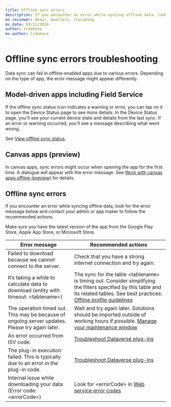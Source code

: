 ```yaml
---
title: Offline sync errors
description: If you encounter an error while syncing offline data, look for the error message below and contact your admin or app maker to follow the recommended actions.
ms.reviewer: mkaur, bwalters, clarading
ms.date: 03/11/2024
author: trdehove
ms.author: trdehove
---
```

# Offline sync errors troubleshooting

Data sync can fail in offline-enabled apps due to various errors. Depending on the type of app, the error message might appear differently.

## Model-driven apps including Field Service

If the offline sync status icon indicates a warning or error, you can tap on it to open the Device Status page to see more details. In the Device Status page, you'll see your current device state and details from the last sync. If an error or warning occurred, you'll see a message describing what went wrong.  

See [View offline sync status](/power-apps/mobile/offline-sync-icon#types-of-offline-syncs).

## Canvas apps (preview)

In canvas apps, sync errors might occur when opening the app for the first time. A dialogue will appear with the error message. See [Work with canvas apps offline (preview)](/power-apps/mobile/canvas-mobile-offline-working) for details.

## Offline sync errors

If you encounter an error while syncing offline data, look for the error message below and contact your admin or app maker to follow the recommended actions.

Make sure you have the latest version of the app from the Google Play Store, Apple App Store, or Microsoft Store.

| Error message | Recommended actions|
|---------|---------|
| Failed to download because we cannot connect to the server. | Check that you have a strong internet connection and try again. |
| It’s taking a while to calculate data to download (entity with timeout: \<tablename>) | The sync for the table \<tablename> is timing out. Consider simplifying the filters specified by this table and its related tables. See best practices: [Offline profile guidelines](/power-apps/mobile/mobile-offline-guidelines)|
| The operation timed out. This may be because of ongoing server updates. Please try again later. | Wait and try again later. Solutions should be imported outside of working hours if possible. [Manage your maintenance window](/power-platform/admin/manage-maintenance-window)|
| An error occurred from ISV code.  | [Troubleshoot Dataverse plug-ins](~/power-platform/power-apps/dataverse/dataverse-plug-ins-errors.md#error-the-given-key-wasnt-present-in-the-dictionary)|
| The plug-in execution failed. This is typically due to an error in the plug-in code. | [Troubleshoot Dataverse plug-ins](~/power-platform/power-apps/dataverse/dataverse-plug-ins-errors.md#error-the-given-key-wasnt-present-in-the-dictionary)|
| Internal issue while downloading your data (Error code: \<errorCode>) | Look for \<errorCode> in [Web service error codes](/previous-versions/dynamicscrm-2016/developers-guide/gg328182(v=crm.8))|
